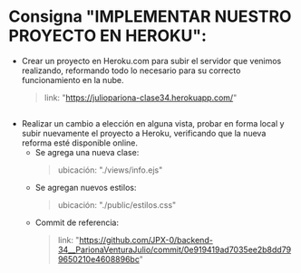 # Consigna "IMPLEMENTAR NUESTRO PROYECTO EN HEROKU":

* Crear un proyecto en Heroku.com para subir el servidor que venimos realizando, reformando todo lo necesario para su correcto funcionamiento en la nube.
  > link: "https://juliopariona-clase34.herokuapp.com/"
##

* Realizar un cambio a elección en alguna vista, probar en forma local y subir nuevamente el proyecto a Heroku, verificando que la nueva reforma esté disponible online.
  - Se agrega una nueva clase:
    > ubicación: "./views/info.ejs"
  - Se agregan nuevos estilos:
    > ubicación: "./public/estilos.css"
  - Commit de referencia:
    > link: "https://github.com/JPX-0/backend-34__ParionaVenturaJulio/commit/0e919419ad7035ee2b8dd799650210e4608896bc"